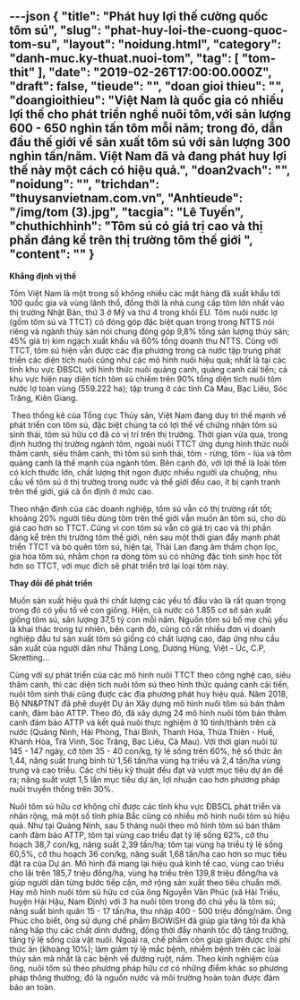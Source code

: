 ---json
{
    "title": "Phát huy lợi thế cường quốc tôm sú",
    "slug": "phat-huy-loi-the-cuong-quoc-tom-su",
    "layout": "noidung.html",
    "category": "danh-muc.ky-thuat.nuoi-tom",
    "tag": [
        "tom-thit"
    ],
    "date": "2019-02-26T17:00:00.000Z",
    "draft": false,
    "tieude": "",
    "doan gioi thieu": "",
    "doangioithieu": "Việt Nam là quốc gia có nhiều lợi thế cho phát triển nghề nuôi tôm,với sản lượng 600 - 650 nghìn tấn tôm mỗi năm; trong đó, dẫn đầu thế giới về sản xuất tôm sú với sản lượng 300 nghìn tấn/năm. Việt Nam đã và đang phát huy lợi thế này một cách có hiệu quả.",
    "doan2vach": "",
    "noidung": "",
    "trichdan": "thuysanvietnam.com.vn",
    "Anhtieude": "/img/tom (3).jpg",
    "tacgia": "Lê Tuyến",
    "chuthichhinh": "Tôm sú có giá trị cao và thị phần đáng kể trên thị trường tôm thế giới ",
    "__content__": ""
}
---
<p><strong>Khẳng định vị thế</strong></p>

<p>T&ocirc;m Việt Nam l&agrave; một trong số kh&ocirc;ng nhiều c&aacute;c mặt h&agrave;ng đ&atilde; xuất khẩu tới 100 quốc gia v&agrave; v&ugrave;ng l&atilde;nh thổ, đồng thời l&agrave; nh&agrave; cung cấp t&ocirc;m lớn nhất v&agrave;o thị trường Nhật Bản, thứ 3 ở Mỹ v&agrave; thứ 4 trong khối EU. T&ocirc;m nu&ocirc;i nước lợ (gồm t&ocirc;m s&uacute; v&agrave; TTCT) c&oacute; đ&oacute;ng g&oacute;p đặc biệt quan trọng trong NTTS n&oacute;i ri&ecirc;ng v&agrave; ng&agrave;nh thủy sản n&oacute;i chung đ&oacute;ng g&oacute;p 9,8% tổng sản lượng thủy sản; 45% gi&aacute; trị kim ngạch xuất khẩu v&agrave; 60% tổng doanh thu NTTS. C&ugrave;ng với TTCT, t&ocirc;m s&uacute; hiện vẫn được c&aacute;c địa phương trong cả nước tập trung ph&aacute;t triển c&aacute;c diện t&iacute;ch nu&ocirc;i cũng như c&aacute;c m&ocirc; h&igrave;nh nu&ocirc;i hiệu quả; nhất l&agrave; tại c&aacute;c tỉnh khu vực ĐBSCL với h&igrave;nh thức nu&ocirc;i quảng canh, quảng canh cải tiến; cả khu vực hiện nay diện t&iacute;ch t&ocirc;m s&uacute; chiếm tr&ecirc;n 90% tổng diện t&iacute;ch nu&ocirc;i t&ocirc;m nước lợ to&agrave;n v&ugrave;ng (559.222 ha); tập trung ở c&aacute;c tỉnh C&agrave; Mau, Bạc Li&ecirc;u, S&oacute;c Trăng, Ki&ecirc;n Giang.</p>

<p>&nbsp;Theo thống k&ecirc; của Tổng cục Thủy sản, Việt Nam đang duy tr&igrave; thế mạnh về ph&aacute;t triển con t&ocirc;m s&uacute;, đặc biệt ch&uacute;ng ta c&oacute; lợi thế về chứng nhận t&ocirc;m s&uacute; sinh th&aacute;i, t&ocirc;m s&uacute; hữu cơ đ&atilde; c&oacute; vị tr&iacute; tr&ecirc;n thị trường. Thời gian vừa qua, trong định hướng thị trường ng&agrave;nh t&ocirc;m, ngo&agrave;i nu&ocirc;i TTCT ứng dụng h&igrave;nh thức nu&ocirc;i th&acirc;m canh, si&ecirc;u th&acirc;m canh, th&igrave; t&ocirc;m s&uacute; sinh th&aacute;i, t&ocirc;m - rừng, t&ocirc;m - l&uacute;a v&agrave; t&ocirc;m quảng canh l&agrave; thế mạnh của ng&agrave;nh t&ocirc;m. B&ecirc;n cạnh đ&oacute;, với lợi thế l&agrave; lo&agrave;i t&ocirc;m c&oacute; k&iacute;ch thước lớn, chất lượng thịt ngon được nhiều người ưa chuộng, nhu cầu về t&ocirc;m s&uacute; ở thị trường trong nước v&agrave; thế giới đều cao, &iacute;t bị cạnh tranh tr&ecirc;n thế giới, gi&aacute; cả ổn định ở mức cao.</p>

<p>Theo nhận định của c&aacute;c doanh nghiệp, t&ocirc;m s&uacute; vẫn c&oacute; thị trường rất tốt; khoảng 20% người ti&ecirc;u d&ugrave;ng t&ocirc;m tr&ecirc;n thế giới vẫn muốn ăn t&ocirc;m s&uacute;, cho d&ugrave; gi&aacute; cao hơn so TTCT. Cũng v&igrave; con t&ocirc;m s&uacute; vẫn c&oacute; gi&aacute; trị cao v&agrave; thị phần đ&aacute;ng kể tr&ecirc;n thị trường t&ocirc;m thế giới, n&ecirc;n sau một thời gian đẩy mạnh ph&aacute;t triển TTCT v&agrave; bỏ qu&ecirc;n t&ocirc;m s&uacute;, hiện tại, Th&aacute;i Lan đang &acirc;m thầm chọn lọc, gia h&oacute;a t&ocirc;m s&uacute;, nhằm chọn ra d&ograve;ng t&ocirc;m s&uacute; c&oacute; những đặc t&iacute;nh sinh học tốt hơn so TTCT, với mục đ&iacute;ch sẽ ph&aacute;t triển trở lại loại t&ocirc;m n&agrave;y.</p>

<p><strong>Thay đổi để ph&aacute;t triển</strong></p>

<p>Muốn sản xuất hiệu quả th&igrave; chất lượng c&aacute;c yếu tố đầu v&agrave;o l&agrave; rất quan trọng trong đ&oacute; c&oacute; yếu tố về con giống. Hiện, cả nước c&oacute; 1.855 cơ sở sản xuất giống t&ocirc;m s&uacute;, sản lượng 37,5 tỷ con mỗi năm. Nguồn t&ocirc;m s&uacute; bố mẹ chủ yếu l&agrave; khai th&aacute;c trong tự nhi&ecirc;n, b&ecirc;n cạnh đ&oacute;, cũng c&oacute; rất nhiều đơn vị doanh nghiệp đầu tư sản xuất t&ocirc;m s&uacute; giống c&oacute; chất lượng cao, đ&aacute;p ứng nhu cầu sản xuất của người d&acirc;n như Thăng Long, Dương H&ugrave;ng, Việt - &Uacute;c, C.P, Skretting&hellip;</p>

<p>C&ugrave;ng với sự ph&aacute;t triển của c&aacute;c m&ocirc; h&igrave;nh nu&ocirc;i TTCT theo c&ocirc;ng nghệ cao, si&ecirc;u th&acirc;m canh, th&igrave; c&aacute;c diện t&iacute;ch nu&ocirc;i t&ocirc;m s&uacute; theo h&igrave;nh thức quảng canh cải tiến, nu&ocirc;i t&ocirc;m sinh th&aacute;i cũng được c&aacute;c địa phương ph&aacute;t huy hiệu quả. Năm 2018, Bộ NN&amp;PTNT đ&atilde; ph&ecirc; duyệt Dự &aacute;n X&acirc;y dựng m&ocirc; h&igrave;nh nu&ocirc;i t&ocirc;m s&uacute; b&aacute;n th&acirc;m canh, đảm bảo ATTP. Theo đ&oacute;, đ&atilde; x&acirc;y dựng 24 m&ocirc; h&igrave;nh nu&ocirc;i t&ocirc;m b&aacute;n th&acirc;m canh đảm bảo ATTP v&agrave; kết quả nu&ocirc;i thực nghiệm ở 10 tỉnh/th&agrave;nh tr&ecirc;n cả nước (Quảng Ninh, Hải Ph&ograve;ng, Th&aacute;i B&igrave;nh, Thanh H&oacute;a, Thừa Thi&ecirc;n - Huế, Kh&aacute;nh H&ograve;a, Tr&agrave; Vinh, S&oacute;c Trăng, Bạc Li&ecirc;u, C&agrave; Mau). Với thời gian nu&ocirc;i từ 145 - 147 ng&agrave;y, cỡ t&ocirc;m 35 - 40 con/kg, tỷ lệ sống tr&ecirc;n 60%, hệ số thức ăn 1,44, năng suất trung b&igrave;nh từ 1,56 tấn/ha v&ugrave;ng hạ triều v&agrave; 2,4 tấn/ha v&ugrave;ng trung v&agrave; cao triều. C&aacute;c chỉ ti&ecirc;u kỹ thuật đều đạt v&agrave; vượt mục ti&ecirc;u dự &aacute;n đề ra; năng suất vượt 1,5 lần mục ti&ecirc;u dự &aacute;n, lợi nhuận cao hơn phương ph&aacute;p nu&ocirc;i truyền thống tr&ecirc;n 30%.</p>

<p>Nu&ocirc;i t&ocirc;m s&uacute; hữu cơ kh&ocirc;ng chỉ được c&aacute;c tỉnh khu vực ĐBSCL ph&aacute;t triển v&agrave; nh&acirc;n rộng, m&agrave; một số tỉnh ph&iacute;a Bắc cũng c&oacute; nhiều m&ocirc; h&igrave;nh nu&ocirc;i t&ocirc;m s&uacute; hiệu quả. Như tại Quảng Ninh, sau 5 th&aacute;ng nu&ocirc;i theo m&ocirc; h&igrave;nh t&ocirc;m s&uacute; b&aacute;n th&acirc;m canh đảm bảo ATTP, t&ocirc;m tại v&ugrave;ng cao triều đạt tỷ lệ sống 62%, cỡ thu hoạch 38,7 con/kg, năng suất 2,39 tấn/ha; t&ocirc;m tại v&ugrave;ng hạ triều tỷ lệ sống 60,5%, cỡ thu hoạch 36 con/kg, năng suất 1,68 tấn/ha cao hơn so mục ti&ecirc;u đặt ra của Dự &aacute;n. M&ocirc; h&igrave;nh đ&atilde; mang lại hiệu quả kinh tế cao, v&ugrave;ng cao triều cho l&atilde;i tr&ecirc;n 185,7 triệu đồng/ha, v&ugrave;ng hạ triều tr&ecirc;n 139,8 triệu đồng/ha v&agrave; gi&uacute;p người d&acirc;n từng bước tiếp cận, mở rộng sản xuất theo ti&ecirc;u chuẩn mới. Hay m&ocirc; h&igrave;nh nu&ocirc;i t&ocirc;m s&uacute; hữu cơ của &ocirc;ng Nguyễn Văn Ph&uacute;c (x&atilde; Hải Triều, huyện Hải Hậu, Nam Định) với 3 ha nu&ocirc;i t&ocirc;m trong đ&oacute; chủ yếu l&agrave; t&ocirc;m s&uacute;; năng suất b&igrave;nh qu&acirc;n 15 - 17 tấn/ha, thu nhập 400 - 500 triệu đồng/năm. &Ocirc;ng Ph&uacute;c cho biết, &ocirc;ng sử dụng chế phẩm BiOWiSH đ&atilde; gi&uacute;p gia tăng tối đa khả năng hấp thụ c&aacute;c chất dinh dưỡng, đồng thời đẩy nhanh tốc độ tăng trưởng, tăng tỷ lệ sống của vật nu&ocirc;i. Ngo&agrave;i ra, chế phẩm c&ograve;n gi&uacute;p giảm được chi ph&iacute; thức ăn (khoảng 10%); l&agrave;m giảm tỷ lệ mắc bệnh, nhiễm bệnh tr&ecirc;n c&aacute;c lo&agrave;i thủy sản m&agrave; nhất l&agrave; c&aacute;c bệnh về đường ruột, nấm. Theo kinh nghiệm của &ocirc;ng, nu&ocirc;i t&ocirc;m s&uacute; theo phương ph&aacute;p hữu cơ c&oacute; những điểm kh&aacute;c so phương ph&aacute;p th&ocirc;ng thường; đ&oacute; l&agrave; nguồn nước v&agrave; m&ocirc;i trường ho&agrave;n to&agrave;n được đảm bảo an to&agrave;n.</p>
